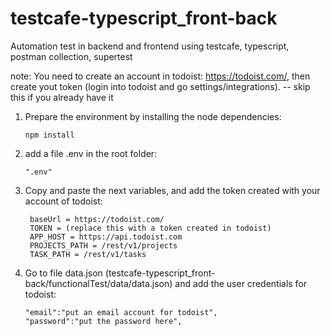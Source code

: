 # testcafe-typescript_front-back
Automation test in backend and frontend using testcafe, typescript, postman collection, supertest


note: You need to create an account in todoist: https://todoist.com/, then create yout token (login into todoist and go settings/integrations).  -- skip this if you already have it

1. Prepare the environment by installing the node dependencies:

       npm install

1. add a file .env in the root folder:

       ".env"

2. Copy and paste the next variables, and add the token created with your account of todoist:

        baseUrl = https://todoist.com/
        TOKEN = (replace this with a token created in todoist)
        APP_HOST = https://api.todoist.com
        PROJECTS_PATH = /rest/v1/projects
        TASK_PATH = /rest/v1/tasks

3. Go to file data.json (testcafe-typescript_front-back/functionalTest/data/data.json) and add the user credentials for todoist:

       "email":"put an email account for todoist",
       "password":"put the password here",


   


